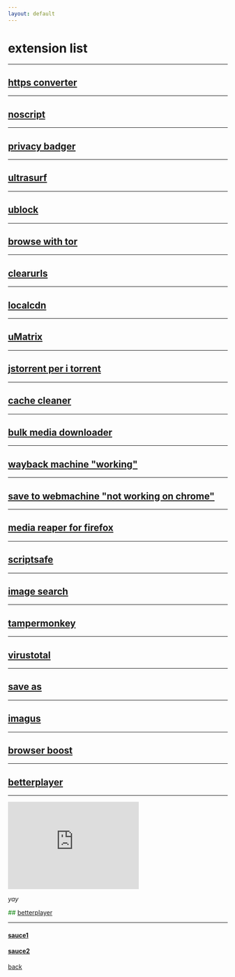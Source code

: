 ```yaml
---
layout: default
---
```

 
# extension list
---
## [https converter](https://chromewebstore.google.com/detail/smart-https/cmleijjdpceldbelpnpkddofmcmcaknm)
---
## [noscript](https://chromewebstore.google.com/detail/noscript/doojmbjmlfjjnbmnoijecmcbfeoakpjm)
---
## [privacy badger](https://chromewebstore.google.com/detail/privacy-badger/pkehgijcmpdhfbdbbnkijodmdjhbjlgp)
---
## [ultrasurf](https://chromewebstore.google.com/detail/ultrasurf-security-privac/mjnbclmflcpookeapghfhapeffmpodij)
---
## [ublock](https://chromewebstore.google.com/detail/ublock-origin/cjpalhdlnbpafiamejdnhcphjbkeiagm)
---
## [browse with tor](https://chromewebstore.google.com/detail/onion-browser-button/fockhhgebmfjljjmjhbdgibcmofjbpca)
---
## [clearurls](https://chromewebstore.google.com/detail/clearurls/lckanjgmijmafbedllaakclkaicjfmnk)
---
## [localcdn](https://chromewebstore.google.com/detail/localcdn/njdfdhgcmkocbgbhcioffdbicglldapd)
---
## [uMatrix](https://chromewebstore.google.com/detail/umatrix/ogfcmafjalglgifnmanfmnieipoejdcf)
---
## [jstorrent per i torrent](https://chromewebstore.google.com/detail/jstorrent/anhdpjpojoipgpmfanmedjghaligalgb)
---
## [cache cleaner](https://chromewebstore.google.com/detail/cache-cleaner/dlbokacakimelkoonlnbmpepoihfmehh)
---
## [bulk media downloader](https://chromewebstore.google.com/detail/bulk-media-downloader/ehfdcgbfcboceiclmjaofdannmjdeaoi)
---
## [wayback machine "working"](https://chromewebstore.google.com/detail/wayback-machine/fpnmgdkabkmnadcjpehmlllkndpkmiak)
---
## [save to webmachine "not working on chrome" ](https://chromewebstore.google.com/detail/save-to-the-wayback-machi/eebpioaailbjojmdbmlpomfgijnlcemk)
---
## [media reaper for firefox](https://addons.mozilla.org/en-US/firefox/addon/media-reaper/)
---
## [scriptsafe](https://chromewebstore.google.com/detail/scriptsafe/oiigbmnaadbkfbmpbfijlflahbdbdgdf)
---
## [image search](https://chromewebstore.google.com/detail/search-by-image/cnojnbdhbhnkbcieeekonklommdnndci)
---
## [tampermonkey](https://chromewebstore.google.com/detail/tampermonkey/dhdgffkkebhmkfjojejmpbldmpobfkfo)
---
## [virustotal](https://chromewebstore.google.com/detail/vt4browsers/efbjojhplkelaegfbieplglfidafgoka)
---
## [save as](https://chromewebstore.google.com/detail/save-image-as-type/gabfmnliflodkdafenbcpjdlppllnemd)
---
## [imagus](https://chromewebstore.google.com/detail/imagus/immpkjjlgappgfkkfieppnmlhakdmaab)
---
## [browser boost](https://chromewebstore.google.com/detail/browser-boost-strumenti-a/akknpgblpchaoebdoiojonnahhnfgnem)
---
## [betterplayer](https://chromewebstore.google.com/detail/betterplayer-a-modern-vid/dbcfpoaehlbfdeeaonihhkoocmjgalco)
---

<iframe src="https://api.myip.com/" width="300" height="200" style="border:none;"> </iframe>

_yay_

<span style="color: green"> ## [betterplayer](https://chromewebstore.google.com/detail/betterplayer-a-modern-vid/dbcfpoaehlbfdeeaonihhkoocmjgalco) </span>

---
#### [sauce1](https://piracy.vercel.app/misc/browser-extensions#misc-browser-extensions)
#### [sauce2](https://www.privacytools.io/)

[back](./)
